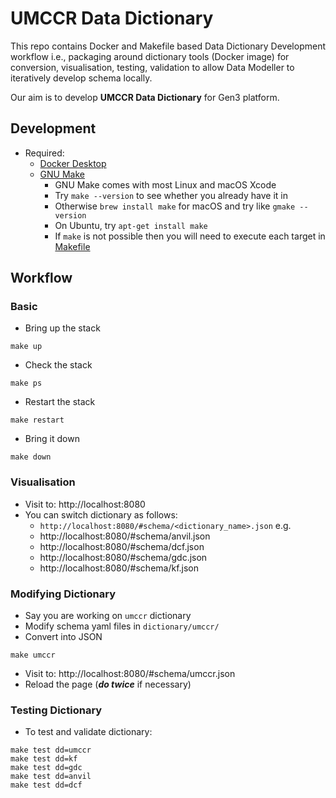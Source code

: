 # UMCCR Data Dictionary

This repo contains Docker and Makefile based Data Dictionary Development workflow i.e., packaging around dictionary tools (Docker image) for conversion, visualisation, testing, validation to allow Data Modeller to iteratively develop schema locally. 

Our aim is to develop **UMCCR Data Dictionary** for Gen3 platform. 

## Development

- Required:
  - [Docker Desktop](https://www.docker.com/products/docker-desktop)
  - [GNU Make](https://www.gnu.org/software/make/)
    - GNU Make comes with most Linux and macOS Xcode
    - Try `make --version` to see whether you already have it in   
    - Otherwise `brew install make` for macOS and try like `gmake --version`
    - On Ubuntu, try `apt-get install make`
    - If `make` is not possible then you will need to execute each target in [Makefile](Makefile)

## Workflow

### Basic

- Bring up the stack
```
make up
```

- Check the stack
```
make ps
```

- Restart the stack 
```
make restart
```

- Bring it down 
```
make down
```

### Visualisation

- Visit to: http://localhost:8080
- You can switch dictionary as follows:
  - `http://localhost:8080/#schema/<dictionary_name>.json` e.g.
  - http://localhost:8080/#schema/anvil.json
  - http://localhost:8080/#schema/dcf.json 
  - http://localhost:8080/#schema/gdc.json 
  - http://localhost:8080/#schema/kf.json

### Modifying Dictionary

- Say you are working on `umccr` dictionary
- Modify schema yaml files in `dictionary/umccr/`
- Convert into JSON
```
make umccr
```
- Visit to: http://localhost:8080/#schema/umccr.json
- Reload the page (_**do twice**_ if necessary)


### Testing Dictionary

- To test and validate dictionary:
```
make test dd=umccr
make test dd=kf
make test dd=gdc
make test dd=anvil
make test dd=dcf
```
